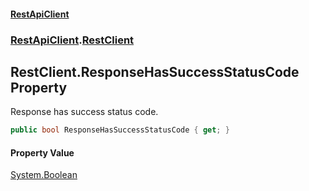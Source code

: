 #### [RestApiClient](./index.md 'index')
### [RestApiClient](./RestApiClient.md 'RestApiClient').[RestClient](./RestApiClient-RestClient.md 'RestApiClient.RestClient')
## RestClient.ResponseHasSuccessStatusCode Property
Response has success status code.  
```csharp
public bool ResponseHasSuccessStatusCode { get; }
```
#### Property Value
[System.Boolean](https://docs.microsoft.com/en-us/dotnet/api/System.Boolean 'System.Boolean')  
